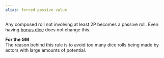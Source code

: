 ```yaml
---
alias: forced passive value
---
```

   
Any composed roll not involving at least 2P becomes a passive roll. Even having [bonus dice](../Rolling%20Dice/Bonus%20Dice.md) does not change this.   
   
**For the GM**   
The reason behind this rule is to avoid _too_ many dice rolls being made by actors with large amounts of potential.